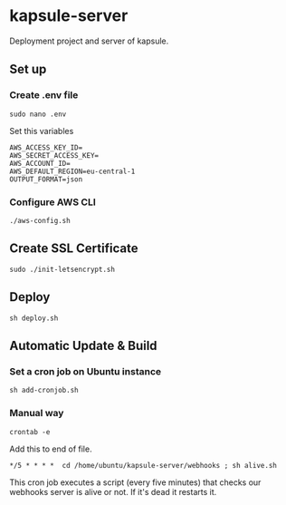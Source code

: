 # kapsule-server

Deployment project and server of kapsule.

## Set up

### Create .env file

`sudo nano .env`

Set this variables

```
AWS_ACCESS_KEY_ID=
AWS_SECRET_ACCESS_KEY=
AWS_ACCOUNT_ID=
AWS_DEFAULT_REGION=eu-central-1
OUTPUT_FORMAT=json
```

### Configure AWS CLI

`./aws-config.sh`

## Create SSL Certificate

```
sudo ./init-letsencrypt.sh
```

## Deploy

```
sh deploy.sh
```

## Automatic Update & Build

### Set a cron job on Ubuntu instance

`sh add-cronjob.sh`

### Manual way

`crontab -e`

Add this to end of file.

```
*/5 * * * *  cd /home/ubuntu/kapsule-server/webhooks ; sh alive.sh
```

This cron job executes a script (every five minutes) that checks our webhooks server is alive or not. If it's dead it restarts it.
